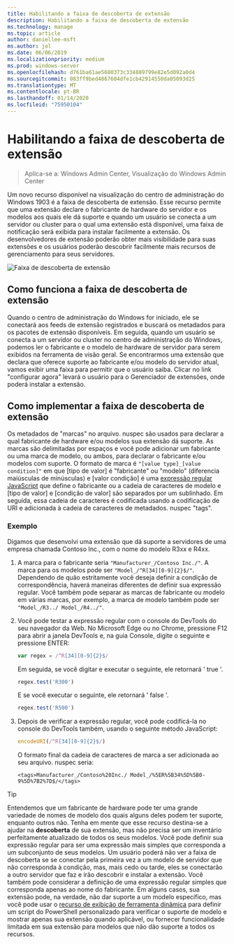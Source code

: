 ```yaml
---
title: Habilitando a faixa de descoberta de extensão
description: Habilitando a faixa de descoberta de extensão
ms.technology: manage
ms.topic: article
author: daniellee-msft
ms.author: jol
ms.date: 06/06/2019
ms.localizationpriority: medium
ms.prod: windows-server
ms.openlocfilehash: d761ba61ae5680373c334889799e82e5d092a0d4
ms.sourcegitcommit: 083ff9bed4867604dfe1cb42914550da05093d25
ms.translationtype: MT
ms.contentlocale: pt-BR
ms.lasthandoff: 01/14/2020
ms.locfileid: "75950104"
---
```

# <a name="enabling-the-extension-discovery-banner"></a>Habilitando a faixa de descoberta de extensão

>Aplica-se a: Windows Admin Center, Visualização do Windows Admin Center

Um novo recurso disponível na visualização do centro de administração do Windows 1903 é a faixa de descoberta de extensão. Esse recurso permite que uma extensão declare o fabricante de hardware do servidor e os modelos aos quais ele dá suporte e quando um usuário se conecta a um servidor ou cluster para o qual uma extensão está disponível, uma faixa de notificação será exibida para instalar facilmente a extensão. Os desenvolvedores de extensão poderão obter mais visibilidade para suas extensões e os usuários poderão descobrir facilmente mais recursos de gerenciamento para seus servidores.

![Faixa de descoberta de extensão](../../media/extend-guides-extension-discovery-banner/extension-discovery-banner.png)

## <a name="how-the-extension-discovery-banner-works"></a>Como funciona a faixa de descoberta de extensão

Quando o centro de administração do Windows for iniciado, ele se conectará aos feeds de extensão registrados e buscará os metadados para os pacotes de extensão disponíveis. Em seguida, quando um usuário se conecta a um servidor ou cluster no centro de administração do Windows, podemos ler o fabricante e o modelo de hardware de servidor para serem exibidos na ferramenta de visão geral. Se encontrarmos uma extensão que declara que oferece suporte ao fabricante e/ou modelo do servidor atual, vamos exibir uma faixa para permitir que o usuário saiba. Clicar no link "configurar agora" levará o usuário para o Gerenciador de extensões, onde poderá instalar a extensão.

## <a name="how-to-implement-the-extension-discovery-banner"></a>Como implementar a faixa de descoberta de extensão

Os metadados de "marcas" no arquivo. nuspec são usados para declarar a qual fabricante de hardware e/ou modelos sua extensão dá suporte. As marcas são delimitadas por espaços e você pode adicionar um fabricante ou uma marca de modelo, ou ambos, para declarar o fabricante e/ou modelos com suporte. O formato de marca é ``"[value type]_[value condition]"`` em que [tipo de valor] é "fabricante" ou "modelo" (diferencia maiúsculas de minúsculas) e [valor condição] é uma [expressão regular JavaScript](https://developer.mozilla.org/docs/Web/JavaScript/Guide/Regular_Expressions) que define o fabricante ou a cadeia de caracteres de modelo e [tipo de valor] e [condição de valor] são separados por um sublinhado. Em seguida, essa cadeia de caracteres é codificada usando a codificação de URI e adicionada à cadeia de caracteres de metadados. nuspec "tags".

### <a name="example"></a>Exemplo

Digamos que desenvolvi uma extensão que dá suporte a servidores de uma empresa chamada Contoso Inc., com o nome do modelo R3xx e R4xx.

1. A marca para o fabricante seria ``"Manufacturer_/Contoso Inc./"``. A marca para os modelos pode ser ``"Model_/^R[34][0-9]{2}$/"``. Dependendo de quão estritamente você deseja definir a condição de correspondência, haverá maneiras diferentes de definir sua expressão regular. Você também pode separar as marcas de fabricante ou modelo em várias marcas, por exemplo, a marca de modelo também pode ser ``"Model_/R3../ Model_/R4../"``.
2. Você pode testar a expressão regular com o console do DevTools do seu navegador da Web. No Microsoft Edge ou no Chrome, pressione F12 para abrir a janela DevTools e, na guia Console, digite o seguinte e pressione ENTER:

   ```javascript
   var regex = /^R[34][0-9]{2}$/
   ```

   Em seguida, se você digitar e executar o seguinte, ele retornará ' true '.

   ```javascript
   regex.test('R300')
   ```

   E se você executar o seguinte, ele retornará ' false '.

   ```javascript
   regex.test('R500')
   ```

3. Depois de verificar a expressão regular, você pode codificá-la no console do DevTools também, usando o seguinte método JavaScript:

   ```javascript
   encodeURI(/^R[34][0-9]{2}$/)
   ```

   O formato final da cadeia de caracteres de marca a ser adicionada ao seu arquivo. nuspec seria:

   ```
   <tags>Manufacturer_/Contoso%20Inc./ Model_/%5ER%5B34%5D%5B0-9%5D%7B2%7D$/</tags>
   ```

> [!Tip]
> Entendemos que um fabricante de hardware pode ter uma grande variedade de nomes de modelo dos quais alguns deles podem ter suporte, enquanto outros não. Tenha em mente que esse recurso destina-se a ajudar na **descoberta** de sua extensão, mas não precisa ser um inventário perfeitamente atualizado de todos os seus modelos. Você pode definir sua expressão regular para ser uma expressão mais simples que corresponda a um subconjunto de seus modelos. Um usuário poderá não ver a faixa de descoberta se se conectar pela primeira vez a um modelo de servidor que não corresponda à condição, mas, mais cedo ou tarde, eles se conectarão a outro servidor que faz e irão descobrir e instalar a extensão. Você também pode considerar a definição de uma expressão regular simples que corresponda apenas ao nome do fabricante. Em alguns casos, sua extensão pode, na verdade, não dar suporte a um modelo específico, mas você pode usar o [recurso de exibição de ferramenta dinâmica](./dynamic-tool-display.md) para definir um script do PowerShell personalizado para verificar o suporte de modelo e mostrar apenas sua extensão quando aplicável, ou fornecer funcionalidade limitada em sua extensão para modelos que não dão suporte a todos os recursos.